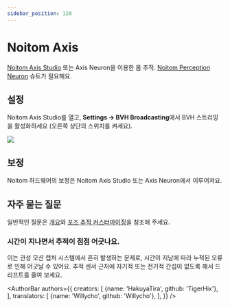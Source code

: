 ```yaml
---
sidebar_position: 120
---
```


# Noitom Axis

[Noitom Axis Studio](https://neuronmocap.com/pages/axis-studio) 또는 Axis Neuron을 이용한 몸 추적. [Noitom Perception Neuron](https://neuronmocap.com/) 슈트가 필요해요.

## 설정

Noitom Axis Studio를 열고, **Settings → BVH Broadcasting**에서 BVH 스트리밍을 활성화하세요 (오른쪽 상단의 스위치를 켜세요).

![](/doc-img/en-noitom-1.png)

## 보정

Noitom 하드웨어의 보정은 Noitom Axis Studio 또는 Axis Neuron에서 이루어져요.

## 자주 묻는 질문

일반적인 질문은 [개요](overview#FAQ)와 [포즈 추적 커스터마이징](body-tracking#FAQ)을 참조해 주세요.

### 시간이 지나면서 추적이 점점 어긋나요.

이는 관성 모션 캡처 시스템에서 흔히 발생하는 문제로, 시간이 지남에 따라 누적된 오류로 인해 어긋날 수 있어요. 추적 센서 근처에 자기적 또는 전기적 간섭이 없도록 해서 드리프트를 줄여 보세요.

<AuthorBar authors={{
  creators: [
    {name: 'HakuyaTira', github: 'TigerHix'},
  ],
  translators: [
    {name: 'Willycho', github: 'Willycho'},
  ],
}} />
